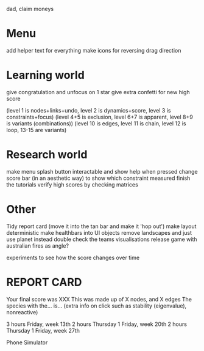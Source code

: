 dad,
claim moneys

# Menu
add helper text for everything
make icons for reversing drag direction

# Learning world
give congratulation and unfocus on 1 star
give extra confetti for new high score

(level 1 is nodes+links+undo, level 2 is dynamics+score, level 3 is constraints+focus)
(level 4+5 is exclusion, level 6+7 is apparent, level 8+9 is variants (combinations))
(level 10 is edges, level 11 is chain, level 12 is loop, 13-15 are variants)

# Research world
make menu splash button interactable and show help when pressed
change score bar (in an aesthetic way) to show which constraint measured
finish the tutorials
verify high scores by checking matrices

# Other
Tidy report card (move it into the tan bar and make it 'hop out')
make layout deterministic
make healthbars into UI objects
remove landscapes and just use planet instead
double check the teams visualisations
release game with australian fires as angle?

experiments to see how the score changes over time

# REPORT CARD
Your final score was XXX
This was made up of X nodes, and X edges
The species with the... is...
(extra info on click such as stability (eigenvalue), nonreactive)

3 hours Friday, week 13th
2 hours Thursday 1 Friday, week 20th
2 hours Thursday 1 Friday, week 27th

Phone Simulator
